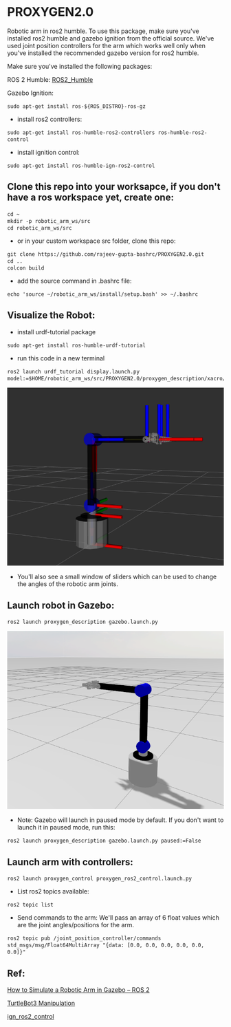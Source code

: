 # PROXYGEN2.0
Robotic arm in ros2 humble. To use this package, make sure you've installed ros2 humble and gazebo ignition from the official source. We've used joint position controllers for the arm which works well only when you've installed the recommended gazebo version for ros2 humble. 

Make sure you've installed the following packages:

ROS 2 Humble: [ROS2_Humble](https://docs.ros.org/en/humble/Installation/Ubuntu-Install-Debs.html)

Gazebo Ignition:
```
sudo apt-get install ros-${ROS_DISTRO}-ros-gz
```

- install ros2 controllers:

```
sudo apt-get install ros-humble-ros2-controllers ros-humble-ros2-control
```

- install ignition control:

```
sudo apt-get install ros-humble-ign-ros2-control
```


## Clone this repo into your worksapce, if you don't have a ros workspace yet, create one:

```
cd ~
mkdir -p robotic_arm_ws/src
cd robotic_arm_ws/src
```
- or in your custom workspace src folder, clone this repo:

```
git clone https://github.com/rajeev-gupta-bashrc/PROXYGEN2.0.git
cd ..
colcon build
```

- add the source command in .bashrc file:
```
echo 'source ~/robotic_arm_ws/install/setup.bash' >> ~/.bashrc
```

## Visualize the Robot:
- install urdf-tutorial package

```
sudo apt-get install ros-humble-urdf-tutorial
```

- run this code in a new terminal
```
ros2 launch urdf_tutorial display.launch.py model:=$HOME/robotic_arm_ws/src/PROXYGEN2.0/proxygen_description/xacro/proxygen.full.xacro
```
![Robot in Action](https://github.com/rajeev-gupta-bashrc/PROXYGEN2.0/blob/main/images/arm_rviz.png)

- You'll also see a small window of sliders which can be used to change the angles of the robotic arm joints. 


## Launch robot in Gazebo:

```
ros2 launch proxygen_description gazebo.launch.py 
```

![Robot in Action](https://github.com/rajeev-gupta-bashrc/PROXYGEN2.0/blob/main/images/arm_gazebo.png)

- Note: Gazebo will launch in paused mode by default. If you don't want to launch it in paused mode, run this:
```
ros2 launch proxygen_description gazebo.launch.py paused:=False
```

## Launch arm with controllers:

```
ros2 launch proxygen_control proxygen_ros2_control.launch.py
```

- List ros2 topics available:

```
ros2 topic list
```

- Send commands to the arm: We'll pass an array of 6 float values which are the joint angles/positions for the arm.

```
ros2 topic pub /joint_position_controller/commands  std_msgs/msg/Float64MultiArray "{data: [0.0, 0.0, 0.0, 0.0, 0.0, 0.0]}"
```








## Ref:
[How to Simulate a Robotic Arm in Gazebo – ROS 2](https://automaticaddison.com/how-to-simulate-a-robotic-arm-in-gazebo-ros-2/)

[TurtleBot3 Manipulation](https://github.com/ROBOTIS-GIT/turtlebot3_manipulation)

[ign_ros2_control](https://control.ros.org/humble/doc/gz_ros2_control/doc/index.html)